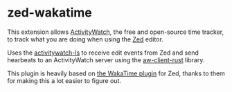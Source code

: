 # zed-wakatime

This extension allows [ActivityWatch](https://activitywatch.net/), the free and open-source time tracker, to track what you are doing when using the [Zed](https://zed.dev/) editor.

Uses the [activitywatch-ls](https://github.com/sachk/aw-watcher-zed/tree/main/activitywatch-ls) to receive edit events from Zed and send hearbeats to an ActivityWatch server using the [aw-client-rust](https://github.com/ActivityWatch/aw-server-rust/tree/master/aw-client-rust) library.

This plugin is heavily based on [the WakaTime plugin](https://github.com/wakatime/zed-wakatime) for Zed, thanks to them for making this a lot easier to figure out.
